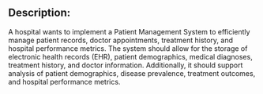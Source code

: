 ## Description:
 A hospital wants to implement a Patient Management System to efficiently manage patient
records, doctor appointments, treatment history, and hospital performance metrics. The system
should allow for the storage of electronic health records (EHR), patient demographics, medical
diagnoses, treatment history, and doctor information. Additionally, it should support analysis of
patient demographics, disease prevalence, treatment outcomes, and hospital performance
metrics.
